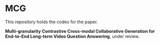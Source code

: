 # MCG

This repository holds the codes for the paper.

**Multi-granularity Contrastive Cross-modal Collaborative Generation for End-to-End Long-term Video Question Answering**, under review. 

